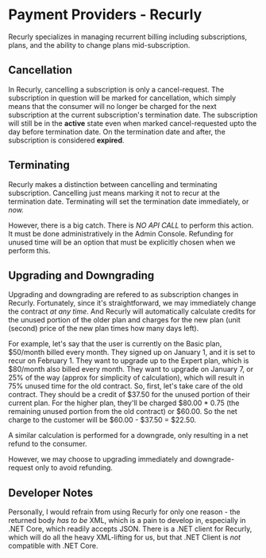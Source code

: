 # Payment Providers - Recurly

Recurly specializes in managing recurrent billing including subscriptions, plans, and the ability to change plans mid-subscription.

## Cancellation

In Recurly, cancelling a subscription is only a cancel-request. The subscription in question will be marked for cancellation, which simply means that the consumer will no longer be
charged for the next subscription at the current subscription's termination date. The subscription will still be in the **active** state even when marked cancel-requested upto the
day before termination date.  On the termination date and after, the subscription is considered **expired**.

## Terminating

Recurly makes a distinction between cancelling and terminating subscription. Cancelling just means marking it not to recur at the termination date. Terminating will set the termination
date immediately, or *now.*

However, there is a big catch. There is *NO API CALL* to perform this action. It must be done administratively in the Admin Console. Refunding for unused time will be an option that
must be explicitly chosen when we perform this.

## Upgrading and Downgrading

Upgrading and downgrading are refered to as subscription changes in Recurly. Fortunately, since it's straightforward, we may immediately change the contract *at any time*. And Recurly
will automatically calculate credits for the unused portion of the older plan and charges for the new plan (unit (second) price of the new plan times how many days left).

For example, let's say that the user is currently on the Basic plan, $50/month billed every month. They signed up on January 1, and it is set to recur on February 1. They want to
upgrade up to the Expert plan, which is $80/month also billed every month. They want to upgrade on January 7, or 25% of the way (approx for simplicity of calculation), which will 
result in 75% unused time for the old contract. So, first, let's take care of the old contract. They should be a credit of $37.50 for the unused portion of their current plan.
For the higher plan, they'll be charged $80.00 * 0.75 (the remaining unused portion from the old contract) or $60.00. So the net charge to the customer will be $60.00 - $37.50 =
$22.50.

A similar calculation is performed for a downgrade, only resulting in a net refund to the consumer.

However, we may choose to upgrading immediately and downgrade-request only to avoid refunding.

## Developer Notes

Personally, I would refrain from using Recurly for only one reason - the returned body *has to be* XML, which is a pain to develop in, especially in .NET Core, which readily accepts
JSON. There is a .NET client for Recurly, which will do all the heavy XML-lifting for us, but that .NET Client is *not* compatible with .NET Core.


